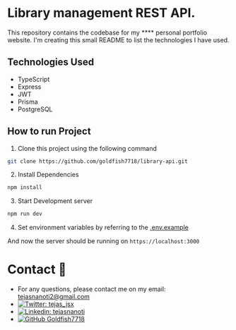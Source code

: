 # Library management REST API.

This repository contains the codebase for my **** personal portfolio website. I'm creating this small README to list the technologies I have used.

## Technologies Used

- TypeScript
- Express
- JWT
- Prisma
- PostgreSQL

## How to run Project

1. Clone this project using the following command

```bash
git clone https://github.com/goldfish7718/library-api.git
```

2. Install Dependencies

```bash
npm install
```

3. Start Development server

```bash
npm run dev
```

4. Set environment variables by referring to the [.env.example](.env.example)

And now the server should be running on `https://localhost:3000`

# Contact 🔗

- For any questions, please contact me on my email: [tejasnanoti2@gmail.com](mailto:tejasnanoti2@gmail.com)
- [![Twitter: tejas_jsx](https://img.shields.io/twitter/follow/tejas_jsx?style=social)](https://twitter.com/tejas_jsx)
- [![Linkedin: tejasnanoti](https://img.shields.io/badge/-tejasnanoti-blue?style=flat-square&logo=Linkedin&logoColor=white&link=https://www.linkedin.com/in/tejas-nanoti-23965823b/)](https://www.linkedin.com/in/tejas-nanoti-23965823b/)
- [![GitHub Goldfish7718](https://img.shields.io/github/followers/Goldfish7718?label=follow&style=social)](https://github.com/Goldfish7718)
